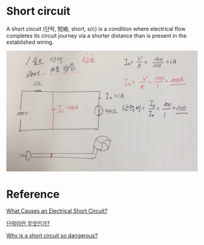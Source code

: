# Short circuit

A short circuit (단락, 短絡, short, s/c) is a condition where electrical flow completes its circuit journey via a shorter distance than is present in the established wiring.

![](images/Untitled-b0e969ad-e738-4cc9-ae58-6b84c6ce2d8d.png)

# Reference

[What Causes an Electrical Short Circuit?](https://www.thespruce.com/what-causes-short-circuits-4118973)

[단락이란 무엇인가?](https://www.youtube.com/watch?v=kWTI3sToZjQ)

[Why is a short circuit so dangerous?](https://www.quora.com/Why-is-a-short-circuit-so-dangerous-1)
